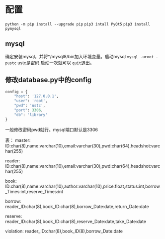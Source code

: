 # 配置

`python -m pip install --upgrade pip`
`pip3 intall PyQt5`
`pip3 install pymysql`

## mysql

确定安装mysql，并将*/mysql8/bin加入环境变量。启动mysql `mysql -uroot -pustc` ustc是密码.启动一次就可以 `quit`退出。

## 修改database.py中的config

```python
config = {
    "host": '127.0.0.1',
    "user": 'root',
    "pwd": 'ustc',
    "port": 3306,
    "db": 'library'
}
```

一般修改密码pwd就行。mysql端口默认是3306

表：
master: ID:char(8),name:varchar(10),email:varchar(30),pwd:char(64),headshot:varchar(255)

reader: ID:char(8),name:varchar(10),email:varchar(30),pwd:char(64),headshot:varchar(255)

book: ID:char(8),name:varchar(10),author:varchar(10),price:float,status:int,borrow_Times:int,reserve_Times:int

borrow: reader_ID:char(8),book_ID:char(8),borrow_Date:date,return_Date:date

reserve: reader_ID:char(8),book_ID:char(8),reserve_Date:date,take_Date:date

violation: reader_ID:char(8),book_ID(8),borrow_Date:date
